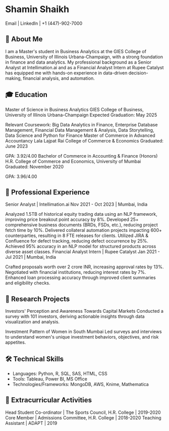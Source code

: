 # Shamin Shaikh
Email | LinkedIn | +1 (447)-902-7000

## 👋 About Me
I am a Master's student in Business Analytics at the GIES College of Business, University of Illinois Urbana-Champaign, with a strong foundation in finance and data analytics. My professional background as a Senior Analyst at Intellimation.ai and as a Financial Analyst Intern at Rupee Catalyst has equipped me with hands-on experience in data-driven decision-making, financial analysis, and automation.

## 🎓 Education
Master of Science in Business Analytics
GIES College of Business, University of Illinois Urbana-Champaign
Expected Graduation: May 2025

Relevant Coursework: Big Data Analytics in Finance, Enterprise Database Management, Financial Data Management & Analysis, Data Storytelling, Data Science and Python for Finance
Master of Commerce in Advanced Accountancy
Lala Lajpat Rai College of Commerce & Economics
Graduated: June 2023

GPA: 3.92/4.00
Bachelor of Commerce in Accounting & Finance (Honors)
H.R. College of Commerce and Economics, University of Mumbai
Graduated: November 2020

GPA: 3.96/4.00

## 💼 Professional Experience
Senior Analyst | Intellimation.ai
Nov 2021 - Oct 2023 | Mumbai, India

Analyzed 1.5TB of historical equity trading data using an NLP framework, improving price breakout point accuracy by 8%.
Developed 25+ comprehensive business documents (BRDs, FSDs, etc.), reducing project fetch time by 10%.
Delivered collateral automation projects impacting 600+ counterparties, resulting in 8 FTE releases for clients.
Utilized JIRA & Confluence for defect tracking, reducing defect occurrence by 25%.
Achieved 95% accuracy in an NLP model for structured products across diverse asset classes.
Financial Analyst Intern | Rupee Catalyst
Jan 2021 - Jul 2021 | Mumbai, India

Crafted proposals worth over 2 crore INR, increasing approval rates by 13%.
Negotiated with financial institutions, reducing interest rates by 7%.
Enhanced loan processing accuracy through improved client summaries and eligibility checks.

## 🔬 Research Projects
Investors' Perception and Awareness Towards Capital Markets
Conducted a survey with 101 investors, deriving actionable insights through data visualization and analysis.

Investment Pattern of Women in South Mumbai
Led surveys and interviews to understand women's unique investment behaviors, objectives, and risk appetites.

## 🛠️ Technical Skills
- Languages: Python, R, SQL, SAS, HTML, CSS
- Tools: Tableau, Power BI, MS Office
- Technologies/Frameworks: MongoDB, AWS, Knime, Mathematica

## 🏅 Extracurricular Activities
Head Student Co-ordinator | The Sports Council, H.R. College | 2019-2020
Core Member | Admissions Committee, H.R. College | 2018-2020
Teaching Assistant | ADAPT | 2019
